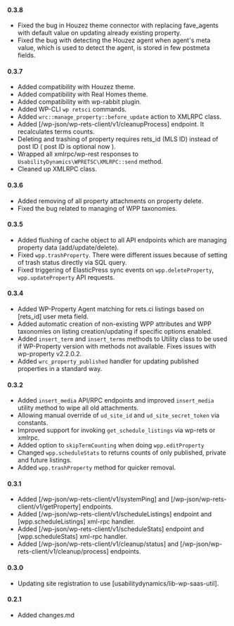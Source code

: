 #### 0.3.8
* Fixed the bug in Houzez theme connector with replacing fave_agents with default value on updating already existing property.
* Fixed the bug with detecting the Houzez agent when agent's meta value, which is used to detect the agent, is stored in few postmeta fields.

#### 0.3.7
* Added compatibility with Houzez theme.
* Added compatibility with Real Homes theme.
* Added compatibility with wp-rabbit plugin.
* Added WP-CLI `wp retsci` commands.
* Added `wrc::manage_property::before_update` action to XMLRPC class.
* Added [/wp-json/wp-rets-client/v1/cleanupProcess] endpoint. It recalculates terms counts.
* Deleting and trashing of property requires rets_id (MLS ID) instead of post ID ( post ID is optional now ).
* Wrapped all xmlrpc/wp-rest responses to `UsabilityDynamics\WPRETSC\XMLRPC::send` method.
* Cleaned up XMLRPC class.

#### 0.3.6
* Added removing of all property attachments on property delete.
* Fixed the bug related to managing of WPP taxonomies.

#### 0.3.5
* Added flushing of cache object to all API endpoints which are managing property data (add/update/delete).
* Fixed `wpp.trashProperty`. There were different issues because of setting of trash status directly via SQL query.
* Fixed triggering of ElasticPress sync events on `wpp.deleteProperty`, `wpp.updateProperty` API requests.

#### 0.3.4
* Added WP-Property Agent matching for rets.ci listings based on [rets_id] user meta field.
* Added automatic creation of non-existing WPP attributes and WPP taxonomies on listing creation/updating if specific options enabled. 
* Added `insert_term` and `insert_terms` methods to Utility class to be used if WP-Property version with methods not available. Fixes issues with wp-property v2.2.0.2.
* Added `wrc_property_published` handler for updating published properties in a standard way.
 
#### 0.3.2
* Added `insert_media` API/RPC endpoints and improved `insert_media` utility method to wipe all old attachments.
* Allowing manual override of `ud_site_id` and `ud_site_secret_token` via constants.
* Improved support for invoking `get_schedule_listings` via wp-rets or xmlrpc.
* Added option to `skipTermCounting` when doing `wpp.editProperty`
* Changed `wpp.scheduleStats` to returns counts of only published, private and future listings. 
* Added `wpp.trashProperty` method for quicker removal.

#### 0.3.1
* Added [/wp-json/wp-rets-client/v1/systemPing] and [/wp-json/wp-rets-client/v1/getProperty] endpoints.
* Added [/wp-json/wp-rets-client/v1/scheduleListings] endpoint and [wpp.scheduleListings] xml-rpc handler.
* Added [/wp-json/wp-rets-client/v1/scheduleStats] endpoint and [wpp.scheduleStats] xml-rpc handler.
* Added [/wp-json/wp-rets-client/v1/cleanup/status] and [/wp-json/wp-rets-client/v1/cleanup/process] endpoints.

#### 0.3.0
* Updating site registration to use [usabilitydynamics/lib-wp-saas-util].

#### 0.2.1
* Added changes.md